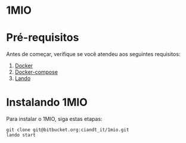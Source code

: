 # 1MIO

# Pré-requisitos

Antes de começar, verifique se você atendeu aos seguintes requisitos:
1. [Docker](https://docs.docker.com/engine/install/ubuntu/)
2. [Docker-compose](https://docs.docker.com/compose/install/)
3. [Lando](https://docs.lando.dev/basics/installation.html#system-requirements)

# Instalando 1MIO

Para instalar o 1MIO, siga estas etapas:

```
git clone git@bitbucket.org:ciandt_it/1mio.git
lando start
```
